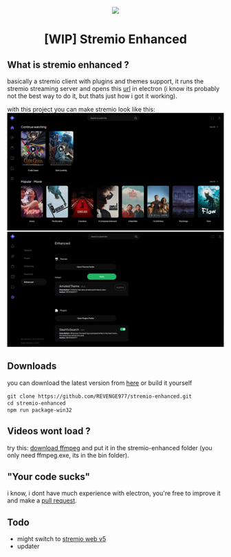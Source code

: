 <p align="center">
  <img src="https://github.com/REVENGE977/stremio-enhanced/raw/main/images/icon.ico">
</p>

<h1 align="center">[WIP] Stremio Enhanced</h1>

## What is stremio enhanced ?
basically a stremio client with plugins and themes support,
it runs the stremio streaming server and opens this [url](https://app.strem.io/shell-v4.4) in electron (i know its probably not the best way to do it, but thats just how i got it working).

with this project you can make stremio look like this:
![screenshot](https://github.com/REVENGE977/stremio-enhanced/raw/main/images/amoled_screenshot.png)
![settings_screenshot](https://github.com/REVENGE977/stremio-enhanced/raw/main/images/settings_screenshot.png)

## Downloads
you can download the latest version from [here](https://github.com/REVENGE977/stremio-enhanced/releases)
or build it yourself
```
git clone https://github.com/REVENGE977/stremio-enhanced.git
cd stremio-enhanced
npm run package-win32
```

## Videos wont load ?
try this:
[download ffmpeg](https://github.com/BtbN/FFmpeg-Builds/releases/download/latest/ffmpeg-master-latest-win64-gpl.zip) and put it in the stremio-enhanced folder (you only need ffmpeg.exe, its in the bin folder).

## "Your code sucks"
i know, i dont have much experience with electron,
you're free to improve it and make a [pull request](https://github.com/REVENGE977/stremio-enhanced/pulls).


## Todo
- might switch to [stremio web v5](https://github.com/Stremio/stremio-web)
- updater